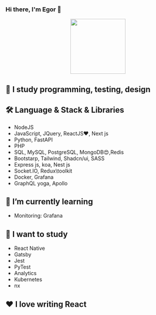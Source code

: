 ### Hi there, I'm Egor 👋

<p align='center'>
 <img height=150 src="https://github-readme-stats.vercel.app/api/top-langs/?username=ChePchik&layout=compact"/></a>
</p>

## 🌟 I study programming, testing, design

## 🛠 Language & Stack & Libraries

- NodeJS
- JavaScript, JQuery, ReactJS❤️, Next js 
- Python, FastAPI
- PHP
- SQL, MySQL, PostgreSQL, MongoDB😍,Redis
- Bootstarp, Tailwind, Shadcn/ui, SASS
- Express js, koa, Nest js
- Socket.IO, Redux\toolkit
- Docker, Grafana
- GraphQL yoga, Apollo

## 🌱 I’m currently learning

- Monitoring: Grafana 


## 📗 I want to study

- React Native
- Gatsby
- Jest
- PyTest
- Analytics
- Kubernetes
- nx

## ❤️ I love writing React

